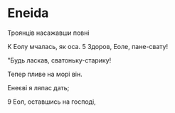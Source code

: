 # Eneida


Троянців насажавши повні

К Еолу мчалась, як оса.
5 Здоров, Еоле, пане-свату!

"Будь ласкав, сватоньку-старику!

Тепер пливе на морі він.

Енеєві я ляпас дать;

9 Еол, оставшись на господі,
